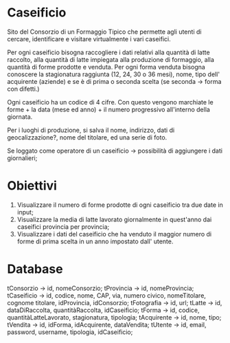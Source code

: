 # Caseificio

Sito del Consorzio di un Formaggio Tipico che permette agli utenti di cercare, identificare e visitare virtualmente i vari caseifici. 

Per ogni caseificio bisogna raccogliere i dati relativi alla quantità di latte raccolto, alla quantità di latte impiegata alla produzione di formaggio, alla quantità di forme prodotte e venduta. Per ogni forma venduta bisogna conoscere la stagionatura raggiunta (12, 24, 30 o 36 mesi), nome, tipo dell' acquirente (aziende) e se è di prima o seconda scelta (se seconda -> forma con difetti.)

Ogni caseificio ha un codice di 4 cifre. Con questo vengono marchiate le forme + la data (mese ed anno) + il numero progressivo all'interno della giornata.

Per i luoghi di produzione, si salva il nome, indirizzo, dati di geocalizzazione?, nome del titolare, ed una serie di foto.

Se loggato come operatore di un caseificio -> possibilità di aggiungere i dati giornalieri;

# Obiettivi

1. Visualizzare il numero di forme prodotte di ogni caseificio tra due date in input;
2. Visualizzare la media di latte lavorato giornalmente in quest'anno dai caseifici provincia per provincia;
3. Visualizzare i dati del caseificio che ha venduto il maggior numero di forme di prima scelta in un anno impostato dall' utente.

# Database

tConsorzio -> id, nomeConsorzio;
tProvincia -> id, nomeProvincia;
tCaseificio -> id, codice, nome, CAP, via, numero civico, nomeTitolare, cognome titolare, idProvincia, idConsorzio;
tFotografia -> id, url;
tLatte -> id, dataDiRaccolta, quantitàRaccolta, idCaseificio;
tForma -> id, codice, quantitàLatteLavorato, stagionatura, tipologia;
tAcquirente -> id, nome, tipo;
tVendita -> id, idForma, idAcquirente, dataVendita;
tUtente -> id, email, password, username, tipologia, idCaseificio;